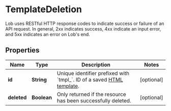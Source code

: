

# TemplateDeletion

Lob uses RESTful HTTP response codes to indicate success or failure of an API request. In general, 2xx indicates success, 4xx indicate an input error, and 5xx indicates an error on Lob's end.

## Properties

| Name | Type | Description | Notes |
|------------ | ------------- | ------------- | -------------|
|**id** | **String** | Unique identifier prefixed with &#x60;tmpl_&#x60;. ID of a saved [HTML template](#section/HTML-Templates). |  [optional] |
|**deleted** | **Boolean** | Only returned if the resource has been successfully deleted. |  [optional] |



